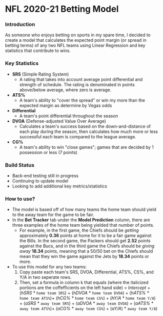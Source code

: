# NFL 2020-21 Betting Model

### Introduction
As someone who enjoys betting on sports in my spare time, I decided to create a model that calculates the expected point margin (or spread in betting terms) of any two NFL teams using Linear Regression and key statistics that contribute to wins. 

### Key Statistics
- **SRS** (Simple Rating System)
  - A rating that takes into account average point differential and strength of schedule. The rating is denominated in points     above/below average, where zero is average.
- **ATS%**
  - A team's ability to "cover the spread" or win my more than the expected margin as determine by Vegas odds
- **Differential**
  - A team's point differential throughout the season
- **DVOA** (Defense-adjusted Value Over Average)
  - Calculates a team's success based on the down-and-distance of each play during the season, then calculates how much more or less successful each team is compared to the league average.
- **CG%**
  - A team's ability to win "close games"; games that are decided by 1 possession or less (7 points)

### Build Status
- Back-end testing still in progress
- Continuing to update model
- Looking to add additional key metrics/statistics

### How to use?
- The model is based off of how many teams the home team should yield to the away team for the game to be fair. 
- In the **Bet Tracker** tab under the **Model Prediction** column, there are three examples of the home team being yielded that number of points. 
  - For example, in the first game, the Chiefs should be *getting* approximately **0.36** points at home for it to be a fair game against the Bills. In the second game, the Packers should get **2.52** points against the Bucs, and in the third game the Chiefs should be *giving away* **18.34** points, meaning that a 50/50 bet on the Chiefs should mean that they win the game against the Jets by **18.34** points or more.
- To use this model for any two teams:
  1. Copy paste each team's SRS, DVOA, Differential, ATS%, CS%, and Y/A in two seperate rows.
  2. Then, set a formula in column k that equals (where the italicized portions are the coffefficients on the left hand side)
       = *Intercept* + (*hSRS* * ```home team SRS```) + (*hDVOA* * ```home team DVOA```) + (*hATS%* * ```home team ATS%```)+ (*hCG%* * ```home team CG%```) + (*hY/A* * ```home team Y/A```) + (*aSRS* * ```away team SRS```) + (*aDVOA* * ```away team DVOA```) + (*aATS%* * ```away team ATS%```)+ (*aCG%* * ```away team CG%```) + (*aY/A*) * ```away team Y/A```)
